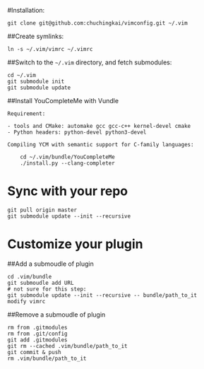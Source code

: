#Installation:

    git clone git@github.com:chuchingkai/vimconfig.git ~/.vim

##Create symlinks:

    ln -s ~/.vim/vimrc ~/.vimrc

##Switch to the `~/.vim` directory, and fetch submodules:

    cd ~/.vim
    git submodule init
    git submodule update

##Install YouCompleteMe with Vundle

    Requirement:

    - tools and CMake: automake gcc gcc-c++ kernel-devel cmake
    - Python headers: python-devel python3-devel

    Compiling YCM with semantic support for C-family languages:

        cd ~/.vim/bundle/YouCompleteMe
        ./install.py --clang-completer

# Sync with your repo

    git pull origin master
    git submodule update --init --recursive

# Customize your plugin

##Add a submoudle of plugin

    cd .vim/bundle
    git submoudle add URL
    # not sure for this step:
    git submodule update --init --recursive -- bundle/path_to_it
    modify vimrc

##Remove a submoudle of plugin

    rm from .gitmodules 
    rm from .git/config
    git add .gitmodules
    git rm --cached .vim/bundle/path_to_it
    git commit & push
    rm .vim/bundle/path_to_it
